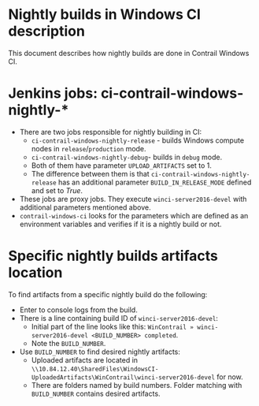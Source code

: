# Nightly builds in Windows CI description
This document describes how nightly builds are done in Contrail Windows CI.
# Jenkins jobs: ci-contrail-windows-nightly-*
* There are two jobs responsible for nightly building in CI:
  * `ci-contrail-windows-nightly-release` - builds Windows compute nodes in `release`/`production` mode.
  * `ci-contrail-windows-nightly-debug`- builds in `debug` mode.
  * Both of them have parameter `UPLOAD_ARTIFACTS` set to 1.
  * The difference between them is that `ci-contrail-windows-nightly-release` has an additional parameter `BUILD_IN_RELEASE_MODE` defined and set to _True_.
* These jobs are proxy jobs. They execute `winci-server2016-devel` with additional parameters mentioned above.
* `contrail-windows-ci` looks for the parameters which are defined as an environment variables and verifies if it is a nightly build or not.
# Specific nightly builds artifacts location
To find artifacts from a specific nightly build do the following:
  * Enter to console logs from the build.
  * There is a line containing build ID of `winci-server2016-devel`:
    * Initial part of the line looks like this:
    `WinContrail » winci-server2016-devel <BUILD_NUMBER> completed`.
    * Note the `BUILD_NUMBER`.
  * Use `BUILD_NUMBER` to find desired nightly artifacts:
    * Uploaded artifacts are located in `\\10.84.12.40\SharedFiles\WindowsCI-UploadedArtifacts\WinContrail\winci-server2016-devel` for now.
    * There are folders named by build numbers. Folder matching with `BUILD_NUMBER` contains desired artifacts.